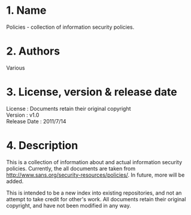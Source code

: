 # 1. Name
Policies - collection of information security policies.

# 2. Authors
Various

# 3. License, version & release date
License : Documents retain their original copyright  
Version : v1.0  
Release Date : 2011/7/14

# 4. Description
This is a collection of information about and actual information security policies. Currently, the all documents are taken from http://www.sans.org/security-resources/policies/. In future, more will be added.

This is intended to be a new index into existing repositories, and not an attempt to take credit for other's work. All documents retain their original copyright, and have not been modified in any way.
